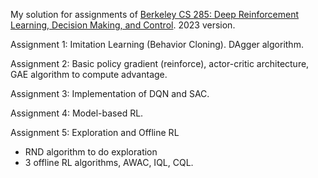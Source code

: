 My solution for assignments of [Berkeley CS 285: Deep Reinforcement Learning, Decision Making, and Control](http://rail.eecs.berkeley.edu/deeprlcourse/). 2023 version.

Assignment 1: Imitation Learning (Behavior Cloning). DAgger algorithm.

Assignment 2: Basic policy gradient (reinforce), actor-critic architecture, GAE algorithm to compute advantage.

Assignment 3: Implementation of DQN and SAC.

Assignment 4: Model-based RL.

Assignment 5: Exploration and Offline RL
* RND algorithm to do exploration
* 3 offline RL algorithms, AWAC, IQL, CQL.
